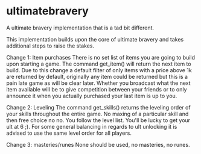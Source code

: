 # ultimatebravery
A ultimate bravery implementation that is a tad bit different.

This implementation builds upon the core of ultimate bravery and takes additional steps to raise the stakes.

Change 1: Item purchases
There is no set list of items you are going to build upon starting a game.  The command get_item() will return the next item to build.
Due to this change a default filter of only items with a price above 1k are returned by default, originally any item could be returned but
this is a pain late game as will be clear later.
Whether you broadcast what the next item available will be to give competition between your friends or to only announce it when you actually
purchased your last item is up to you.

Change 2: Leveling
The command get_skills() returns the leveling order of your skills throughout the entire game.
No maxing of a particular skill and then free choice no no.
You follow the level list.  You'll be lucky to get your ult at 6 ;).
For some general balancing in regards to ult unlocking it is advised to use the same level order for all players.

Change 3: masteries/runes
None should be used, no masteries, no runes.
